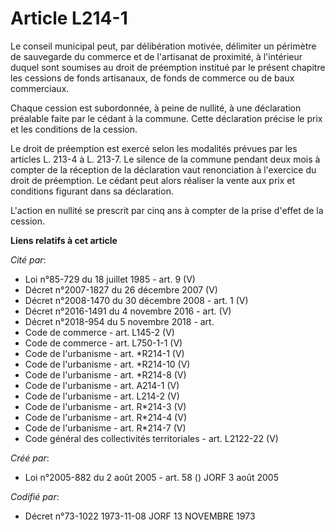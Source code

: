 # Article L214-1

Le conseil municipal peut, par délibération motivée, délimiter un périmètre de sauvegarde du commerce et de l'artisanat de
proximité, à l'intérieur duquel sont soumises au droit de préemption institué par le présent chapitre les cessions de fonds
artisanaux, de fonds de commerce ou de baux commerciaux.

Chaque cession est subordonnée, à peine de nullité, à une déclaration préalable faite par le cédant à la commune. Cette
déclaration précise le prix et les conditions de la cession.

Le droit de préemption est exercé selon les modalités prévues par les articles L. 213-4 à L. 213-7. Le silence de la commune
pendant deux mois à compter de la réception de la déclaration vaut renonciation à l'exercice du droit de préemption. Le
cédant peut alors réaliser la vente aux prix et conditions figurant dans sa déclaration.

L'action en nullité se prescrit par cinq ans à compter de la prise d'effet de la cession.

**Liens relatifs à cet article**

_Cité par_:

  - Loi n°85-729 du 18 juillet 1985 - art. 9 (V)
  - Décret n°2007-1827 du 26 décembre 2007 (V)
  - Décret n°2008-1470 du 30 décembre 2008 - art. 1 (V)
  - Décret n°2016-1491 du 4 novembre 2016 - art. (V)
  - Décret n°2018-954 du 5 novembre 2018 - art.
  - Code de commerce - art. L145-2 (V)
  - Code de commerce - art. L750-1-1 (V)
  - Code de l'urbanisme - art. *R214-1 (V)
  - Code de l'urbanisme - art. *R214-10 (V)
  - Code de l'urbanisme - art. *R214-8 (V)
  - Code de l'urbanisme - art. A214-1 (V)
  - Code de l'urbanisme - art. L214-2 (V)
  - Code de l'urbanisme - art. R*214-3 (V)
  - Code de l'urbanisme - art. R*214-4 (V)
  - Code de l'urbanisme - art. R*214-7 (V)
  - Code général des collectivités territoriales - art. L2122-22 (V)

_Créé par_:

  - Loi n°2005-882 du 2 août 2005 - art. 58 () JORF 3 août 2005

_Codifié par_:

  - Décret n°73-1022 1973-11-08 JORF 13 NOVEMBRE 1973
